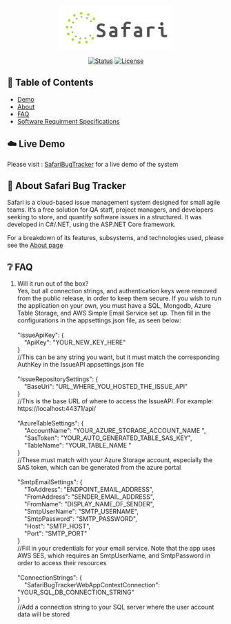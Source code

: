 <div align="center">
  <img src="https://github.com/DigitalCitizen110625/SafariBugTracker-Public/blob/master/ReadmeAssests/SafariLogo.png">
</div>

<div align="center">
 
  [![Status](https://img.shields.io/badge/status-active-success.svg?style=for-the-badge)]() 
  [![License](https://img.shields.io/badge/license-MIT-blue.svg?style=for-the-badge)](/LICENSE)
  
</div>

## 📝 Table of Contents

* [Demo](https://safaribugtracker.azurewebsites.net/)
* [About](https://github.com/DigitalCitizen110625/SafariBugTracker-Public#elephantabout-safari-bug-tracker)
* [FAQ](https://github.com/DigitalCitizen110625/SafariBugTracker-Public#grey_questionfaq)
* [Software Requirment Specifications](https://github.com/DigitalCitizen110625/SafariBugTracker-Public/SRS/SafariBugTracker_SRS.docx)

## :cloud:	Live Demo
Please visit : <a href="https://safaribugtracker.azurewebsites.net/">SafariBugTracker</a> for a live demo of the system


## :elephant:	About Safari Bug Tracker
Safari is a cloud-based issue management system designed for small agile teams. It’s a free solution for QA staff, project managers, and developers seeking to store, and quantify software issues in a structured. It was developed in C#/.NET, using the ASP.NET Core framework.

For a breakdown of its features, subsystems, and technologies used, please see the <a href="https://safaribugtracker.azurewebsites.net/Home/About">About page</a>


## :grey_question:	FAQ
1. Will it run out of the box? <br/> Yes, but all connection strings, and authentication keys were removed from the public release, in order to keep them secure. If you wish to run the application on your own, you must have a SQL, Mongodb, Azure Table Storage, and AWS Simple Email Service set up. Then fill in the configurations in the appsettings.json file, as seen below:  <br/><br/>
  "IssueApiKey": {<br/>
    &nbsp;&nbsp;&nbsp; "ApiKey": "YOUR_NEW_KEY_HERE"<br/>
  }<br/> //This can be any string you want, but it must match the corresponding AuthKey in the IssueAPI appsettings.json file <br/><br/>
  "IssueRepositorySettings": {<br/>
    &nbsp;&nbsp;&nbsp; "BaseUri": "URL_WHERE_YOU_HOSTED_THE_ISSUE_API"<br/>
  }<br/> //This is the base URL of where to access the IssueAPI. For example: https://localhost:44371/api/ <br/><br/>
  "AzureTableSettings": {<br/>
    &nbsp;&nbsp;&nbsp; "AccountName": "YOUR_AZURE_STORAGE_ACCOUNT_NAME ",<br/>
    &nbsp;&nbsp;&nbsp; "SasToken": "YOUR_AUTO_GENERATED_TABLE_SAS_KEY",<br/>
    &nbsp;&nbsp;&nbsp; "TableName": "YOUR_TABLE_NAME "<br/>
  }<br/>//These must match with your Azure Storage account, especially the SAS token, which can be generated from the azure portal <br/><br/>
"SmtpEmailSettings": {<br/>
    &nbsp;&nbsp;&nbsp; "ToAddress": "ENDPOINT_EMAIL_ADDRESS", <br/>
    &nbsp;&nbsp;&nbsp; "FromAddress": "SENDER_EMAIL_ADDRESS",<br/>
    &nbsp;&nbsp;&nbsp; "FromName": "DISPLAY_NAME_OF_SENDER",<br/>
    &nbsp;&nbsp;&nbsp; "SmtpUserName": "SMTP_USERNAME",<br/>
    &nbsp;&nbsp;&nbsp; "SmtpPassword": "SMTP_PASSWORD",<br/>
    &nbsp;&nbsp;&nbsp; "Host": "SMTP_HOST",<br/>
    &nbsp;&nbsp;&nbsp; "Port": "SMTP_PORT"<br/>
  }<br/> //Fill in your credentials for your email service. Note that the app uses AWS SES, which requires an SmtpUserName, and SmtpPassword in order to access their resources<br/><br/>
  "ConnectionStrings": {<br/>
    &nbsp;&nbsp;&nbsp; "SafariBugTrackerWebAppContextConnection": "YOUR_SQL_DB_CONNECTION_STRING"<br/>
  }<br/> //Add a connection string to your SQL server where the user account data will be stored